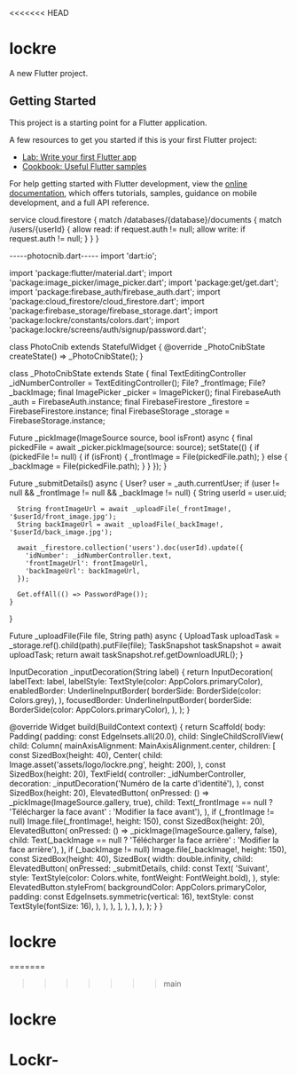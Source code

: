 <<<<<<< HEAD
# lockre

A new Flutter project.

## Getting Started

This project is a starting point for a Flutter application.

A few resources to get you started if this is your first Flutter project:

- [Lab: Write your first Flutter app](https://docs.flutter.dev/get-started/codelab)
- [Cookbook: Useful Flutter samples](https://docs.flutter.dev/cookbook)

For help getting started with Flutter development, view the
[online documentation](https://docs.flutter.dev/), which offers tutorials,
samples, guidance on mobile development, and a full API reference.

service cloud.firestore {
  match /databases/{database}/documents {
    match /users/{userId} {
      allow read: if request.auth != null;
      allow write: if request.auth != null;
    }
  }
}




-----photocnib.dart-----
import 'dart:io';

import 'package:flutter/material.dart';
import 'package:image_picker/image_picker.dart';
import 'package:get/get.dart';
import 'package:firebase_auth/firebase_auth.dart';
import 'package:cloud_firestore/cloud_firestore.dart';
import 'package:firebase_storage/firebase_storage.dart';
import 'package:lockre/constants/colors.dart';
import 'package:lockre/screens/auth/signup/password.dart';

class PhotoCnib extends StatefulWidget {
  @override
  _PhotoCnibState createState() => _PhotoCnibState();
}

class _PhotoCnibState extends State<PhotoCnib> {
  final TextEditingController _idNumberController = TextEditingController();
  File? _frontImage;
  File? _backImage;
  final ImagePicker _picker = ImagePicker();
  final FirebaseAuth _auth = FirebaseAuth.instance;
  final FirebaseFirestore _firestore = FirebaseFirestore.instance;
  final FirebaseStorage _storage = FirebaseStorage.instance;

  Future<void> _pickImage(ImageSource source, bool isFront) async {
    final pickedFile = await _picker.pickImage(source: source);
    setState(() {
      if (pickedFile != null) {
        if (isFront) {
          _frontImage = File(pickedFile.path);
        } else {
          _backImage = File(pickedFile.path);
        }
      }
    });
  }

  Future<void> _submitDetails() async {
    User? user = _auth.currentUser;
    if (user != null && _frontImage != null && _backImage != null) {
      String userId = user.uid;
      
      String frontImageUrl = await _uploadFile(_frontImage!, '$userId/front_image.jpg');
      String backImageUrl = await _uploadFile(_backImage!, '$userId/back_image.jpg');

      await _firestore.collection('users').doc(userId).update({
        'idNumber': _idNumberController.text,
        'frontImageUrl': frontImageUrl,
        'backImageUrl': backImageUrl,
      });

      Get.offAll(() => PasswordPage());
    }
  }

  Future<String> _uploadFile(File file, String path) async {
    UploadTask uploadTask = _storage.ref().child(path).putFile(file);
    TaskSnapshot taskSnapshot = await uploadTask;
    return await taskSnapshot.ref.getDownloadURL();
  }

  InputDecoration _inputDecoration(String label) {
    return InputDecoration(
      labelText: label,
      labelStyle: TextStyle(color: AppColors.primaryColor),
      enabledBorder: UnderlineInputBorder(
        borderSide: BorderSide(color: Colors.grey),
      ),
      focusedBorder: UnderlineInputBorder(
        borderSide: BorderSide(color: AppColors.primaryColor),
      ),
    );
  }

  @override
  Widget build(BuildContext context) {
    return Scaffold(
      body: Padding(
        padding: const EdgeInsets.all(20.0),
        child: SingleChildScrollView(
          child: Column(
            mainAxisAlignment: MainAxisAlignment.center,
            children: [
              const SizedBox(height: 40),
              Center(
                child: Image.asset('assets/logo/lockre.png', height: 200),
              ),
              const SizedBox(height: 20),
              TextField(
                controller: _idNumberController,
                decoration: _inputDecoration('Numéro de la carte d\'identité'),
              ),
              const SizedBox(height: 20),
              ElevatedButton(
                onPressed: () => _pickImage(ImageSource.gallery, true),
                child: Text(_frontImage == null ? 'Télécharger la face avant' : 'Modifier la face avant'),
              ),
              if (_frontImage != null) Image.file(_frontImage!, height: 150),
              const SizedBox(height: 20),
              ElevatedButton(
                onPressed: () => _pickImage(ImageSource.gallery, false),
                child: Text(_backImage == null ? 'Télécharger la face arrière' : 'Modifier la face arrière'),
              ),
              if (_backImage != null) Image.file(_backImage!, height: 150),
              const SizedBox(height: 40),
              SizedBox(
                width: double.infinity,
                child: ElevatedButton(
                  onPressed: _submitDetails,
                  child: const Text(
                    'Suivant',
                    style: TextStyle(color: Colors.white, fontWeight: FontWeight.bold),
                  ),
                  style: ElevatedButton.styleFrom(
                    backgroundColor: AppColors.primaryColor,
                    padding: const EdgeInsets.symmetric(vertical: 16),
                    textStyle: const TextStyle(fontSize: 16),
                  ),
                ),
              ),
            ],
          ),
        ),
      ),
    );
  }
}
# lockre
=======
>>>>>>> main
# lockre
# Lockr-
